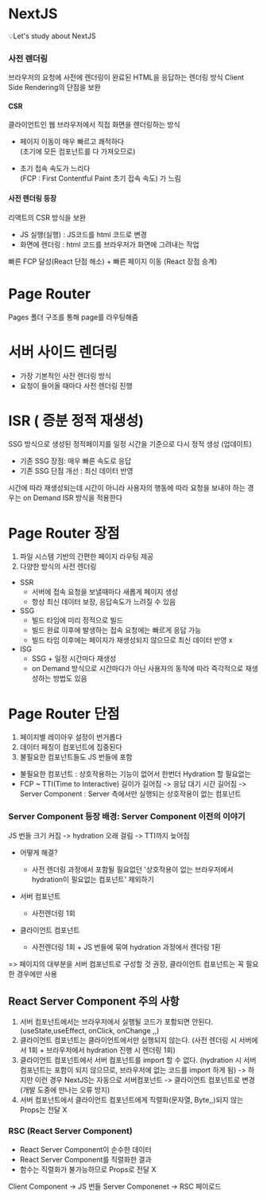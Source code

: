 # NextJS

💡Let's study about NextJS

### 사전 렌더링

브라우저의 요청에 사전에 렌더링이 완료된 HTML을 응답하는 렌더링 방식
Client Side Rendering의 단점을 보완

#### CSR

클라이언트인 웹 브라우저에서 직접 화면을 렌더링하는 방식

- 페이지 이동이 매우 빠르고 쾌적하다 <br>
  (초기에 모든 컴포넌트를 다 가져오므로)

- 초기 접속 속도가 느리다<br>
  (FCP : First Contentful Paint 초기 접속 속도) 가 느림

#### 사전 렌더링 등장

리액트의 CSR 방식을 보완

- JS 실행(실행) : JS코드를 html 코드로 변경
  <br>
- 화면에 렌더링 : html 코드를 브라우저가 화면에 그려내는 작업

빠른 FCP 달성(React 단점 해소) + 빠른 페이지 이동 (React 장점 승계)

# Page Router

Pages 폴더 구조를 통해 page를 라우팅해줌

# 서버 사이드 렌더링

- 가장 기본적인 사전 렌더링 방식
- 요청이 들어올 때마다 사전 렌더링 진행

# ISR ( 증분 정적 재생성)

SSG 방식으로 생성된 정적페이지를 일정 시간을 기준으로 다시 정적 생성 (업데이트)

- 기존 SSG 장점: 매우 빠른 속도로 응답
- 기존 SSG 단점 개선 : 최신 데이터 반영

시간에 따라 재생성되는데 시간이 아니라 사용자의 행동에 따라 요청을 보내야 하는 경우는 on Demand ISR 방식을 적용한다

# Page Router 장점

1. 파일 시스템 기반의 간편한 페이지 라우팅 제공
2. 다양한 방식의 사전 렌더링

- SSR
  - 서버에 접속 요청을 보낼때마다 새롭게 페이지 생성
  - 항상 최신 데이터 보장, 응답속도가 느려질 수 있음
- SSG
  - 빌드 타임에 미리 정적으로 빌드
  - 빌드 완료 이후에 발생하는 접속 요청에는 빠르게 응답 가능
  - 빌드 타임 이후에는 페이지가 재생성되지 않으므로 최신 데이터 반영 x
- ISG
  - SSG + 일정 시간마다 재생성
  - on Demand 방식으로 시간마다가 아닌 사용자의 동작에 따라 즉각적으로 재생성하는 방법도 있음

# Page Router 단점

1. 페이지별 레이아우 설정이 번거롭다
2. 데이터 페칭이 컴포넌트에 집중된다
3. 불필요한 컴포넌트들도 JS 번들에 포함

- 불필요한 컴포넌트 : 상호작용하는 기능이 없어서 한번더 Hydration 할 필요없는
- FCP ~ TTI(Time to Interactive) 길이가 길어짐 -> 응답 대기 시간 길어짐
  -> Server Component : Server 측에서만 실행되는 상호작용이 없는 컴포넌트

### Server Component 등장 배경: Server Component 이전의 이야기

JS 번들 크기 커짐 -> hydration 오래 걸림 -> TTI까지 늦어짐

- 어떻게 해결?

  - 사전 렌더링 과정에서 포함될 필요없던 '상호작용이 없는 브라우저에서 hydration이 필요없는 컴포넌트' 제외하기

- 서버 컴포넌트
  - 사전렌더링 1회
- 클라이언트 컴포넌트
  - 사전렌더링 1회 + JS 번들에 묶여 hydration 과정에서 렌더링 1횐

=> 페이지의 대부분을 서버 컴포넌트로 구성할 것 권장, 클라이언트 컴포넌트는 꼭 필요한 경우에만 사용

## React Server Component 주의 사항

1. 서버 컴포넌트에서는 브라우저에서 실행될 코드가 포함되면 안된다.
   (useState,useEffect, onClick, onChange ,,)
2. 클라이언트 컴포넌트는 클라이언트에서만 실행되지 않는다.
   (사전 렌더링 시 서버에서 1회 + 브라우저에서 hydration 진행 시 렌더링 1회)
3. 클라이언트 컴포넌트에서 서버 컴포넌트를 import 할 수 없다. (hydration 시 서버 컴포넌트는 포함이 되지 않으므로, 브라우저에 없는 코드를 import 하게 됨)
   -> 하지만 이런 경우 NextJS는 자동으로 서버컴포넌트 -> 클라이언트 컴포넌트로 변경
   (개발 도중에 만나는 오류 방지)
4. 서버 컴포넌트에서 클라이언트 컴포넌트에게 직렬화(문자열, Byte,,)되지 않는 Props는 전달 X

### RSC (React Server Component)

- React Server Component이 순수한 데이터
- React Server Component를 직렬화한 결과
- 함수는 직렬화가 불가능하므로 Props로 전달 X

Client Component -> JS 번들
Server Componenet -> RSC 페이로드

